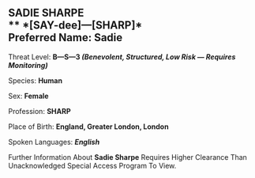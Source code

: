 
<div id="sadie-sharpe" style="page-break-before: always;">
  <h2>
    SADIE SHARPE<br>
    **
    *[SAY-dee]—[SHARP]*
    <br>Preferred Name: Sadie
  </h2>
  
Threat Level: **B—S—3 *(Benevolent, Structured, Low Risk — Requires Monitoring)***

  
Species: **Human**

  
Sex: **Female**

  
Profession: **SHARP**

  
Place of Birth: **England, Greater London, London**

  
Spoken Languages: ***English***

  Further Information About **Sadie Sharpe** Requires Higher Clearance Than Unacknowledged Special Access Program To View.
</div>